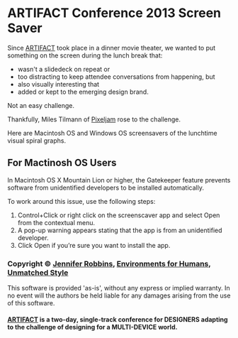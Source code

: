 ARTIFACT Conference 2013 Screen Saver
========================

Since [ARTIFACT](http://artifactconf.com) took place in a dinner movie theater, we wanted to put something on the screen during the lunch break that:

* wasn't a slidedeck on repeat or 
* too distracting to keep attendee conversations from happening, but 
* also visually interesting that 
* added or kept to the emerging design brand.

Not an easy challenge.

Thankfully, Miles Tilmann of [Pixeljam](http://www.pixeljam.com) rose to the challenge.

Here are Macintosh OS and Windows OS screensavers of the lunchtime visual spiral graphs. 

## For Mactinosh OS Users

In Macintosh OS X Mountain Lion or higher, the Gatekeeper feature prevents software from unidentified developers to be installed automatically. 

To work around this issue, use the following steps:

1. Control+Click or right click on the screenscaver app and select Open from the contextual menu.
2. A pop-up warning appears stating that the app is from an unidentified developer.
3. Click Open if you’re sure you want to install the app.

### Copyright &copy; [Jennifer Robbins](http://jenville.com), [Environments for Humans](http://e4h.tv), [Unmatched Style](http://unmatchedstyle.com)

This software is provided 'as-is', without any express or implied warranty. In no event will the authors be held liable for any damages arising from the use of this software.


#### [ARTIFACT](http://artifactconf.com/) is a two-day, single-track conference for DESIGNERS adapting to the challenge of designing for a MULTI-DEVICE world.

